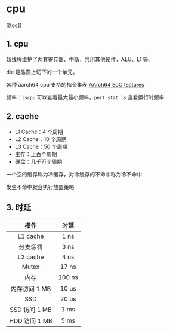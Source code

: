 # cpu

[[toc]]

## 1. cpu

超线程维护了两套寄存器、中断，共用其他硬件，ALU、L1 等。

die 是晶圆上切下的一个单元。

各种 aarch64 cpu 支持的指令集表 [AArch64 SoC features](https://gpages.juszkiewicz.com.pl/arm-socs-table/arm-socs.html)

频率：`lscpu` 可以查看最大最小频率，`perf stat ls` 查看运行时频率

## 2. cache

- L1 Cache：4 个周期
- L2 Cache：10 个周期
- L3 Cache：50 个周期
- 主存：上百个周期
- 硬盘：几千万个周期

一个空的缓存称为冷缓存，对冷缓存的不命中称为冷不命中

发生不命中就会执行放置策略

## 3. 时延

|     操作      |  时延  |
| :-----------: | :----: |
|   L1 cache    |  1 ns  |
|   分支惩罚    |  3 ns  |
|   L2 cache    |  4 ns  |
|     Mutex     | 17 ns  |
|     内存      | 100 ns |
| 内存访问 1 MB | 10 us  |
|      SSD      | 20 us  |
| SSD 访问 1 MB |  1 ms  |
| HDD 访问 1 MB |  5 ms  |
